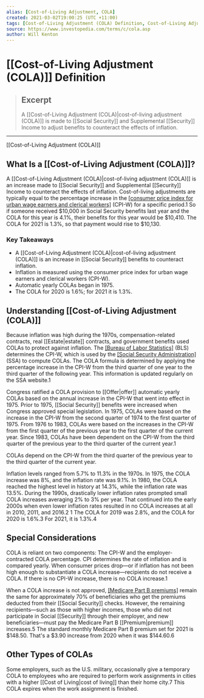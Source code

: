```yaml
---
alias: [Cost-of-Living Adjustment, COLA]
created: 2021-03-02T19:00:25 (UTC +11:00)
tags: [Cost-of-Living Adjustment (COLA) Definition, Cost-of-Living Adjustment (COLA)]
source: https://www.investopedia.com/terms/c/cola.asp
author: Will Kenton
---
```


# [[Cost-of-Living Adjustment (COLA)]] Definition

> ## Excerpt
> A [[Cost-of-Living Adjustment (COLA)|cost-of-living adjustment (COLA)]] is made to [[Social Security]] and Supplemental [[Security]] Income to adjust benefits to counteract the effects of inflation.

---

[[Cost-of-Living Adjustment (COLA)]]
## What Is a [[Cost-of-Living Adjustment (COLA)]]?

A [[Cost-of-Living Adjustment (COLA)|cost-of-living adjustment (COLA)]] is an increase made to [[Social Security]] and Supplemental [[Security]] Income to counteract the effects of inflation. Cost-of-living adjustments are typically equal to the percentage increase in the [[consumer price index for urban wage earners and clerical workers]](https://www.investopedia.com/terms/c/cpi-w.asp) (CPI-W) for a specific period.1 So if someone received $10,000 in Social Security benefits last year and the COLA for this year is 4.1%, their benefits for this year would be $10,410. The COLA for 2021 is 1.3%, so that payment would rise to $10,130.

### Key Takeaways

-   A [[Cost-of-Living Adjustment (COLA)|cost-of-living adjustment (COLA)]] is an increase in [[Social Security]] benefits to counteract inflation.
-   Inflation is measured using the consumer price index for urban wage earners and clerical workers (CPI-W).
-   Automatic yearly COLAs began in 1975.
-   The COLA for 2020 is 1.6%; for 2021 it is 1.3%.

## Understanding [[Cost-of-Living Adjustment (COLA)]]

Because inflation was high during the 1970s, compensation-related contracts, real [[Estate|estate]] contracts, and government benefits used COLAs to protect against inflation. The [[Bureau of Labor Statistics]](https://www.investopedia.com/terms/b/bls.asp) (BLS) determines the CPI-W, which is used by the [[Social Security Administration]](https://www.investopedia.com/terms/s/ssa.asp) (SSA) to compute COLAs. The COLA formula is determined by applying the percentage increase in the CPI-W from the third quarter of one year to the third quarter of the following year. This information is updated regularly on the SSA website.1

Congress ratified a COLA provision to [[Offer|offer]] automatic yearly COLAs based on the annual increase in the CPI-W that went into effect in 1975. Prior to 1975, [[Social Security]] benefits were increased when Congress approved special legislation. In 1975, COLAs were based on the increase in the CPI-W from the second quarter of 1974 to the first quarter of 1975. From 1976 to 1983, COLAs were based on the increases in the CPI-W from the first quarter of the previous year to the first quarter of the current year. Since 1983, COLAs have been dependent on the CPI-W from the third quarter of the previous year to the third quarter of the current year.1

COLAs depend on the CPI-W from the third quarter of the previous year to the third quarter of the current year.

Inflation levels ranged from 5.7% to 11.3% in the 1970s. In 1975, the COLA increase was 8%, and the inflation rate was 9.1%. In 1980, the COLA reached the highest level in history at 14.3%, while the inflation rate was 13.5%. During the 1990s, drastically lower inflation rates prompted small COLA increases averaging 2% to 3% per year. That continued into the early 2000s when even lower inflation rates resulted in no COLA increases at all in 2010, 2011, and 2016.2 1 The COLA for 2019 was 2.8%, and the COLA for 2020 is 1.6%.3 For 2021, it is 1.3%.4

## Special Considerations

COLA is reliant on two components: The CPI-W and the employer-contracted COLA percentage. CPI determines the rate of inflation and is compared yearly. When consumer prices drop—or if inflation has not been high enough to substantiate a COLA increase—recipients do not receive a COLA. If there is no CPI-W increase, there is no COLA increase.1

When a COLA increase is not approved, [[Medicare Part B premiums]](https://www.investopedia.com/terms/m/medicare-part-b-premiums.asp) remain the same for approximately 70% of beneficiaries who get the premiums deducted from their [[Social Security]] checks. However, the remaining recipients—such as those with higher incomes, those who did not participate in Social [[Security]] through their employer, and new beneficiaries—must pay the Medicare Part B [[Premium|premium]] increases.5 The standard monthly Medicare Part B premium set for 2021 is $148.50. That's a $3.90 increase from 2020 when it was $144.60.6

## Other Types of COLAs

Some employers, such as the U.S. military, occasionally give a temporary COLA to employees who are required to perform work assignments in cities with a higher [[Cost of Living|cost of living]] than their home city.7 This COLA expires when the work assignment is finished.
